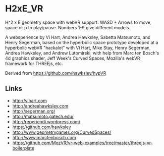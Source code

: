 # H2xE_VR

H^2 x E geometry space with webVR support. WASD + Arrows to move, space or p to play/pause. Numbers 1-9 give different models.

A websperience by Vi Hart, Andrea Hawksley, Sabetta Matsumoto, and Henry Segerman, based on the hyperbolic space prototype developed at a hyperbolic webVR "hackalot" with Vi Hart, Mike Stay, Henry Segerman, Andrea Hawksley, and Andrew Lutomirski, with help from Marc ten Bosch's 4d graphics shader, Jeff Week's Curved Spaces, Mozilla's webVR framework for THREEjs, etc.

Derived from https://github.com/hawksley/hypVR

## Links
- http://vihart.com
- http://andreahawksley.com
- http://segerman.org/
- http://matsumoto.gatech.edu/
- http://reperiendi.wordpress.com/
- https://github.com/hawksley
- http://www.geometrygames.org/CurvedSpaces/
- http://www.marctenbosch.com
- https://github.com/MozVR/vr-web-examples/tree/master/threejs-vr-boilerplate
